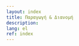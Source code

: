 ```yaml
---
layout: index
title: Παραγωγή & Διανομή
description: 
lang: el
ref: index
---
```

<!-- Governed by _layouts/index.html -->